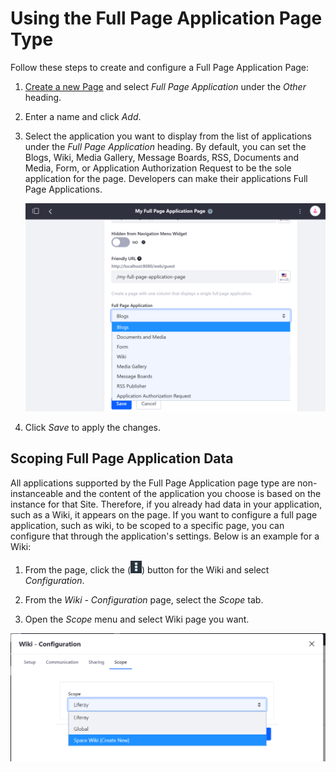 # Using the Full Page Application Page Type

Follow these steps to create and configure a Full Page Application Page:

1. [Create a new Page](./adding-a-page-to-a-site.md) and select *Full Page Application* under the *Other* heading.
1. Enter a name and click *Add*.
1. Select the application you want to display from the list of applications under the *Full Page Application* heading. By default, you can set the Blogs, Wiki, Media Gallery, Message Boards, RSS, Documents and Media, Form, or Application Authorization Request to be the sole application for the page. Developers can make their applications Full Page Applications.

    ![A Full Page Application Page supports many applications.](./using-the-full-page-application-page/images/01.png)

1. Click *Save* to apply the changes.

## Scoping Full Page Application Data

All applications supported by the Full Page Application page type are non-instanceable and the content of the application you choose is based on the instance for that Site. Therefore, if you already had data in your application, such as a Wiki, it appears on the page. If you want to configure a full page application, such as wiki, to be scoped to a specific page, you can configure that through the application's settings. Below is an example for a Wiki:

1. From the page, click the (![Options](../../../images/icon-options.png)) button for the Wiki and select *Configuration*.

1. From the *Wiki - Configuration* page, select the *Scope* tab.

1. Open the *Scope* menu and select Wiki page you want.

![Configuring the scope.](./using-the-full-page-application-page/images/02.png)
